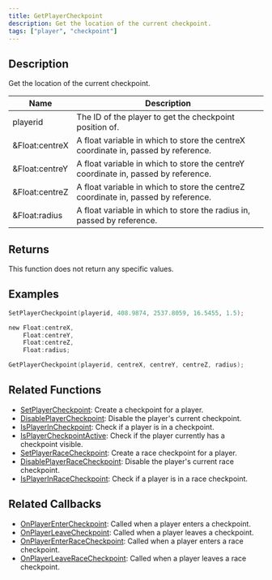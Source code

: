 ```yaml
---
title: GetPlayerCheckpoint
description: Get the location of the current checkpoint.
tags: ["player", "checkpoint"]
---
```


<VersionWarn version='omp v1.1.0.2612' />

## Description

Get the location of the current checkpoint.

| Name           | Description                                                                        |
| -------------- | ---------------------------------------------------------------------------------- |
| playerid       | The ID of the player to get the checkpoint position of.                            |
| &Float:centreX | A float variable in which to store the centreX coordinate in, passed by reference. |
| &Float:centreY | A float variable in which to store the centreY coordinate in, passed by reference. |
| &Float:centreZ | A float variable in which to store the centreZ coordinate in, passed by reference. |
| &Float:radius  | A float variable in which to store the radius in, passed by reference.             |

## Returns

This function does not return any specific values.

## Examples

```c
SetPlayerCheckpoint(playerid, 408.9874, 2537.8059, 16.5455, 1.5);

new Float:centreX,
    Float:centreY,
    Float:centreZ,
    Float:radius;

GetPlayerCheckpoint(playerid, centreX, centreY, centreZ, radius);
```

## Related Functions

- [SetPlayerCheckpoint](SetPlayerCheckpoint): Create a checkpoint for a player.
- [DisablePlayerCheckpoint](DisablePlayerCheckpoint): Disable the player's current checkpoint.
- [IsPlayerInCheckpoint](IsPlayerInCheckpoint): Check if a player is in a checkpoint.
- [IsPlayerCheckpointActive](IsPlayerCheckpointActive): Check if the player currently has a checkpoint visible.
- [SetPlayerRaceCheckpoint](SetPlayerRaceCheckpoint): Create a race checkpoint for a player.
- [DisablePlayerRaceCheckpoint](DisablePlayerRaceCheckpoint): Disable the player's current race checkpoint.
- [IsPlayerInRaceCheckpoint](IsPlayerInRaceCheckpoint): Check if a player is in a race checkpoint.

## Related Callbacks

- [OnPlayerEnterCheckpoint](../callbacks/OnPlayerEnterCheckpoint): Called when a player enters a checkpoint.
- [OnPlayerLeaveCheckpoint](../callbacks/OnPlayerLeaveCheckpoint): Called when a player leaves a checkpoint.
- [OnPlayerEnterRaceCheckpoint](../callbacks/OnPlayerEnterRaceCheckpoint): Called when a player enters a race checkpoint.
- [OnPlayerLeaveRaceCheckpoint](../callbacks/OnPlayerLeaveRaceCheckpoint): Called when a player leaves a race checkpoint.
